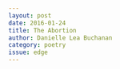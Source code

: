 ```yaml
---
layout: post 
date: 2016-01-24
title: The Abortion
author: Danielle Lea Buchanan
category: poetry
issue: edge
---
```


